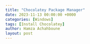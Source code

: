 ```yaml
---
title: "Chocolatey Package Manager"
date: 2023-11-13 00:00:00 +0000
categories: [Windows]
tags: [Install Chocolatey]    
author: Hamza Achahboune
layout: post
---
```


